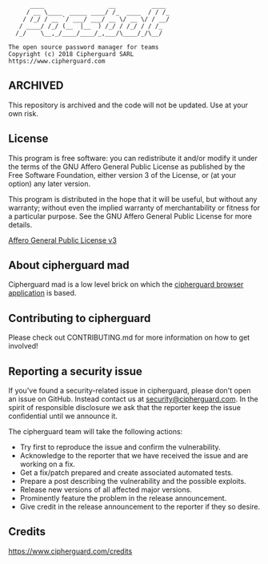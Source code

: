 
	      ____                  __          ____
	     / __ \____  _____ ____/ /_  ____  / / /_
	    / /_/ / __ `/ ___/ ___/ __ \/ __ \/ / __/
	   / ____/ /_/ (__  |__  ) /_/ / /_/ / / /_
	  /_/    \__,_/____/____/_,___/\____/_/\__/

	The open source password manager for teams
	Copyright (c) 2018 Cipherguard SARL
	https://www.cipherguard.com

## ARCHIVED

This repository is archived and the code will not be updated.
Use at your own risk. 

## License

This program is free software: you can redistribute it and/or modify
it under the terms of the GNU Affero General Public License as
published by the Free Software Foundation, either version 3 of the
License, or (at your option) any later version.

This program is distributed in the hope that it will be useful,
but without any warranty; without even the implied warranty of
merchantability or fitness for a particular purpose.  See the
GNU Affero General Public License for more details.

[Affero General Public License v3](http://www.gnu.org/licenses/agpl-3.0.html)

## About cipherguard mad

Cipherguard mad is a low level brick on which the [cipherguard browser application](https://github.com/cipherguard/cipherguard-appjs) is based.

## Contributing to cipherguard

Please check out CONTRIBUTING.md for more information on how to get involved!

## Reporting a security issue

If you've found a security-related issue in cipherguard, please don't open an issue on GitHub.
Instead contact us at security@cipherguard.com. In the spirit of responsible disclosure we ask
that the reporter keep the issue confidential until we announce it.

The cipherguard team will take the following actions:
- Try first to reproduce the issue and confirm the vulnerability.
- Acknowledge to the reporter that we have received the issue and are working on a fix.
- Get a fix/patch prepared and create associated automated tests.
- Prepare a post describing the vulnerability and the possible exploits.
- Release new versions of all affected major versions.
- Prominently feature the problem in the release announcement.
- Give credit in the release announcement to the reporter if they so desire.

## Credits

https://www.cipherguard.com/credits
